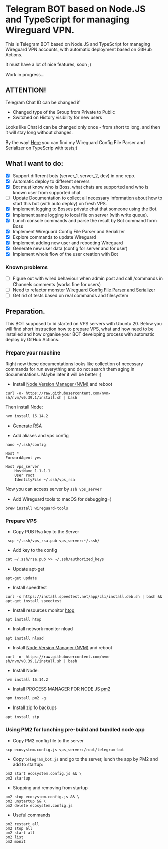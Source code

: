 # Telegram BOT based on Node.JS and TypeScript for managing Wireguard VPN.

This is Telegram BOT based on Node.JS and TypeScript for managing Wireguard VPN accounts, with automatic deployment based on GitHub Actions. 

It must have a lot of nice features, soon ;)

Work in progress...

## ATTENTION!
Telegram Chat ID can be changed if 
- Changed type of the Group from Private to Public
- Switched on History visibility for new users

Looks like Chat id can be changed only once - from short to long, and then it will stay long without changes.  


By the way!
[Here](https://github.com/PKSpeleo/telegram-bot/blob/master/src/wireguard/wireguardConfigUtils.ts) you can find my Wireguard Config File Parser and Serializer on TypeScrip with tests;)

## What I want to do:
- [x] Support different bots (server_1, server_2, dev) in one repo.
- [x] Automatic deploy to different servers
- [x] Bot must know who is Boss, what chats are supported and who is known user from supported chat
- [ ] Update Documentation to collect all necessary information about how to start this bot (with auto deploy) on fresh VPS.
- [x] Implement logging to Bosses private chat that someone using the Bot. 
- [x] Implement same logging to local file on server (with write queue). 
- [x] Lunch console commands and parse the result by Bot command form Boss
- [x] Implement Wireguard Config File Parser and Serializer
- [x] Explore commands to update Wireguard
- [x] Implement adding new user and rebooting Wireguard
- [x] Generate new user data (config for server and for user)
- [x] Implement whole flow of the user creation with Bot 

### Known problems
- [ ] Figure out with wired behaviour when admin post and call /commands in Channels comments (works fine for users)
- [ ] Need to refactor monster [Wireguard Config File Parser and Serializer](https://github.com/PKSpeleo/telegram-bot/blob/master/src/wireguard/wireguardConfigUtils.ts)
- [ ] Get rid of tests based on real commands and filesystem 

## Preparation.
This BOT supposed to bi started on VPS servers with Ubuntu 20.
Below you will find short instruction how to prepare VPS, what and how need to be installed and how organise your BOT developing process with automatic deploy by GitHub Actions.

### Prepare your machine
Right now these documentations looks like collection of necessary commands for run everything and do not search them aging in documentations. Maybe later it will be better ;)

- Install [Node Version Manager (NVM)](https://github.com/nvm-sh/nvm) and reboot
```shell
curl -o- https://raw.githubusercontent.com/nvm-sh/nvm/v0.39.1/install.sh | bash
```
Then install Node:
```shell
nvm install 16.14.2
```
- [Generate RSA](https://docs.github.com/en/authentication/connecting-to-github-with-ssh/generating-a-new-ssh-key-and-adding-it-to-the-ssh-agent#generating-a-new-ssh-key)

- Add aliases and vps config
```shell
nano ~/.ssh/config
```
```
Host *
ForwardAgent yes

Host vps_server
    HostName 1.1.1.1
    User root
    IdentityFile ~/.ssh/vps_rsa
```
Now you can access server by `ssh vps_server`

- Add Wireguard tools to macOS for debugging=)
```shell
brew install wireguard-tools
```

### Prepare VPS
- Copy PUB Rsa key to the Server
```shell
 scp ~/.ssh/vps_rsa.pub vps_server:~/.ssh/
```
- Add key to the config
```shell
cat ~/.ssh/rsa.pub >> ~/.ssh/authorized_keys
```
- Update apt-get
```shell
apt-get update
```
- Install speedtest
```shell
curl -s https://install.speedtest.net/app/cli/install.deb.sh | bash &&
apt-get install speedtest
```
- Install resources monitor [htop](https://htop.dev/)
```shell
apt install htop
```
- Install network monitor nload
```shell
apt install nload
```
- Install [Node Version Manager (NVM)](https://github.com/nvm-sh/nvm) and reboot
```shell
curl -o- https://raw.githubusercontent.com/nvm-sh/nvm/v0.39.1/install.sh | bash
```
- Install Node:
```shell
nvm install 16.14.2
```
- Install PROCESS MANAGER FOR NODE.JS [pm2](https://pm2.keymetrics.io/)
```shell
npm install pm2 -g
```
- Install zip fo backups
```shell
apt install zip
```

### Using PM2 for lunching pre-build and bundled node app
- Copy PM2 config file to the server
```shell
scp ecosystem.config.js vps_server:/root/telegram-bot
```
- Copy `telegram_bot.js` and go to the server, lunch the app by PM2 and add to startup:
```shell
pm2 start ecosystem.config.js && \
pm2 startup
```
- Stopping and removing from startup
```shell
pm2 stop ecosystem.config.js && \
pm2 unstartup && \
pm2 delete ecosystem.config.js
```
- Useful commands
```shell
pm2 restart all
pm2 stop all
pm2 start all
pm2 list
pm2 monit
```
